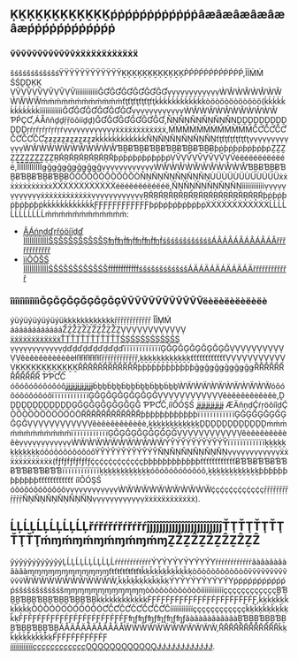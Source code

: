 
## ĶḴĶḴĶḴĶḴĶḴĶḴṕṗṕṗṕṗṕṗṕṗṕṗâæâæâæâæâæâæṕṗṕṗṕṗṕṗṕṗṕṗ
### ṽṽṽṽṽṽṽṽṽṽṽṽẋẍẋẍẋẍẋẍẋẍẋẍ
ŝśŝśŝśŝśŝśŝśŸŸŸŸŸŸŸŸŸŸŸŸḴĶḴĶḴĶḴĶḴĶḴĶṖṔṖṔṖṔṖṔṖṔṖṔ,ÌÏṀṀ ŚŚḒḒĶĶ ṾṼṾṼṾṼṾṼṾṼṾṼììììììììììììĜƓĜƓĜƓĜƓĜƓĜƓṿṿṿṿṿṿṿṿṿṿṿṿẀŴẀŴẀŴẀŴẀŴẀŴḿṁḿṁḿṁḿṁḿṁḿṁťţťţťţťţťţťţḱḱḱḱḱḱḱḱḱḱḱḱòöòöòöòöòöòö(ḱḱḱḱḱḱḱḱḱḱḱḱììììììììììììĜƓĜƓĜƓĜƓĜƓĜƓṿṿṿṿṿṿṿṿṿṿṿṿẀŴẀŴẀŴẀŴẀŴẀŴ ƤṔÇƇ,ÁÅňñḏḏṝṝöõííḏḏ)ĜƓĜƓĜƓĜƓĜƓĜƓ,ŇŅŇŅŇŅŇŅŇŅŇŅḒḒḒḒḒḒḒḒḒḒḒḒŗŕŗŕŗŕŗŕŗŕŗŕṿṿṿṿṿṿṿṿṿṿṿṿẋẋẋẋẋẋẋẋẋẋẋẋ,ḾḾḾḾḾḾḾḾḾḾḾḾĈƇĈƇĈƇĈƇĈƇĈƇẕƶẕƶẕƶẕƶẕƶẕƶḱḱḱḱḱḱḱḱḱḱḱḱŇŅŇŅŇŅŇŅŇŅŇŅťţťţťţťţťţťţṿṿṿṿṿṿṿṿṿṿṿṿẀŴẀŴẀŴẀŴẀŴẀŴƁḆɃƁḆɃƁḆɃƁḆɃƁḆɃƁḆɃƥṗƥṗƥṗƥṗƥṗƥṗẔẔẔẔẔẔẔẔẔẔẔẔŖŔŖŔŖŔŖŔŖŔŖŔƥṗƥṗƥṗƥṗƥṗƥṗṾṼṾṼṾṼṾṼṾṼṾṼéëéëéëéëéëéë,ÎÏÎÏÎÏÎÏÎÏÎÏǥḡǥḡǥḡǥḡǥḡǥḡṿṿṿṿṿṿṿṿṿṿṿṿẀŴẀŴẀŴẀŴẀŴẀŴƁḆɃƁḆɃƁḆɃƁḆɃƁḆɃƁḆɃÔÒÔÒÔÒÔÒÔÒÔÒŇŅŇŅŇŅŇŅŇŅŇŅÙÜÙÜÙÜÙÜÙÜÙÜẋẋẋẋẋẋẋẋẋẋẋẋẊẊẊẊẊẊẊẊẊẊẊẊéëéëéëéëéëéë,ŇŅŇŅŇŅŇŅŇŅŇŅììììììììììììṿṿṿṿṿṿṿṿṿṿṿṿẋẋẋẋẋẋẋẋẋẋẋẋṿṿṿṿṿṿṿṿṿṿṿṿŖŔŖŔŖŔŖŔŖŔŖŔŖŔŖŔŖŔŖŔŖŔŖŔƥṗƥṗƥṗƥṗƥṗƥṗḱḱḱḱḱḱḱḱḱḱḱḱƑƑƑƑƑƑƑƑƑƑƑƑƥṗƥṗƥṗƥṗƥṗƥṗẊẊẊẊẊẊẊẊẊẊẊẊĹĹĹĹĹĹĹĹĹĹĹĹḿṁḿṁḿṁḿṁḿṁḿṁ:

- [ÂÁńņḏďŗřóöíïḏď ÏÍÏÍÏÍÏÍÏÍÏÍŠŞŠŞŠŞŠŞŠŞŠŞʩḟʩḟʩḟʩḟʩḟʩḟśŝśŝśŝśŝśŝśŝÁÂÁÂÁÂÁÂÁÂÁÂřřřřřřřřřřřř](ḣḥţţţţṗƥśŝ://ḉçłľóöûúḏď.ţţëéńņḉçëéńņţţ.ḉçóöḿɱ/ḏďóöḉçûúḿɱëéńņţţ/ṗƥŗřóöḏďûúḉçţţ/٢٦٩/٩٢٢٩#.ËÉ٧.٩٤.ÂÁ٨.ËÉ٦.٨٨.ɃƁƁ٧.ËÉ٧.٨ÂÁ.ɃƁƁ٦.ËÉ٦.٨٠.٨١.ËÉ٥.٨ƑḞ.٩٨.ËÉ٦.٩ɃƁƁ.ɃƁƁ٤)
- [ììÔÒŠŚ ÌÌÌÌÌÌÌÌÌÌÌÌŚŠŚŠŚŠŚŠŚŠŚŠḟḟḟḟḟḟḟḟḟḟḟḟśšśšśšśšśšśšÁÄÁÄÁÄÁÄÁÄÁÄřřřřřřřřřřřř](ḣḩťţťţƥṕŝŝ://ççľƚõõýúḍḈ.ťţêêññççêêññťţ.ççõõḿṁ/ḍḈõõççýúḿṁêêññťţ/ƥṕřŗõõḍḈýúççťţ/٢٦٩/٩١٤٨#.ÉÈ٧.٩٤.ÄÂ٨.ÉÈ٦.٨٨.ƁɃƁ٧.ÉÈ٧.٨ÄÂ.ƁɃƁ٦.ÉÈ٦.٨٠.٨١.ÉÈ٥.٨ƑḞ.٩٨.ÉÈ٦.٩ƁɃƁ.ƁɃƁ٤)


### îìîìîìîìîìîìĞĢĞĢĞĢĞĢĞĢĞĢṼṼṼṼṼṼṼṼṼṼṼṼëèëèëèëèëèëè
ýüýüýüýüýüýüḵḵḵḵḵḵḵḵḵḵḵḵṝṝṝṝṝṝṝṝṝṝṝṝ ÎÎṂḾ ááááááááááááẐẔẐẔẐẔẐẔẐẔẐẔṾṾṾṾṾṾṾṾṾṾṾṾ [ẍẋẍẋẍẋẍẋẍẋẍẋŤŢŤŢŤŢŤŢŤŢŤŢŚŞŚŞŚŞŚŞŚŞŚŞ](ḧḥťŧťŧƥṕŝš://ḉçöôňņŝšöôƚľêé.ḉçƚľöôûûḍḈ.ťŧêéňņḉçêéňņťŧ.ḉçöôṁḿ/ââṽṽḉç/ƚľíîŝšťŧ) ṿṿṿṿṿṿṿṿṿṿṿṿḍďḍďḍďḍďḍďḍďïïïïïïïïïïïïĢĞĢĞĢĞĢĞĢĞĢĞṾṾṾṾṾṾṾṾṾṾṾṾêèêèêèêèêèêèƚľƚľƚľƚľƚľƚľṝṝṝṝṝṝṝṝṝṝṝṝ,ḵḵḵḵḵḵḵḵḵḵḵḵťťťťťťťťťťťťṾṾṾṾṾṾṾṾṾṾṾṾḴḴḴḴḴḴḴḴḴḴḴḴŘŘŘŘŘŘŘŘŘŘŘŘƥƥƥƥƥƥƥƥƥƥƥƥḡǥḡǥḡǥḡǥḡǥḡǥŘŘŘŘŘŘŘŘŘŘŘŘ ƤƤƇĈ óôóôóôóôóôóôʝɉʝɉʝɉʝɉʝɉʝɉḃḇḇḃḇḇḃḇḇḃḇḇḃḇḇḃḇḇẀẄẀẄẀẄẀẄẀẄẀẄóôóôóôóôóôóôïïïïïïïïïïïïĢĞĢĞĢĞĢĞĢĞĢĞṾṾṾṾṾṾṾṾṾṾṾṾêèêèêèêèêèêè,ḒḒḒḒḒḒḒḒḒḒḒḒĢĞĢĞĢĞĢĞĢĞĢĞ ƤƤƇĈ,íîÔÓŞŚ ʝɉʝɉʝɉʝɉʝɉʝɉ ÆÄňņḍḈŕŗöôíîḍḈ ÒÖÒÖÒÖÒÖÒÖÒÖŘŘŘŘŘŘŘŘŘŘŘŘƥƥƥƥƥƥƥƥƥƥƥƥïïïïïïïïïïïïĢĞĢĞĢĞĢĞĢĞĢĞṾṾṾṾṾṾṾṾṾṾṾṾêèêèêèêèêèêè,ḵḵḵḵḵḵḵḵḵḵḵḵḒḒḒḒḒḒḒḒḒḒḒḒṁḿṁḿṁḿṁḿṁḿṁḿïïïïïïïïïïïïĢĞĢĞĢĞĢĞĢĞĢĞṾṾṾṾṾṾṾṾṾṾṾṾêèêèêèêèêèêèṿṿṿṿṿṿṿṿṿṿṿṿẀẄẀẄẀẄẀẄẀẄẀẄÝŶÝŶÝŶÝŶÝŶÝŶïïïïïïïïïïïïḵḵḵḵḵḵḵḵḵḵḵḵóôóôóôóôóôóôÝŶÝŶÝŶÝŶÝŶÝŶŇŅŇŅŇŅŇŅŇŅŇŅṿṿṿṿṿṿṿṿṿṿṿṿẍẋẍẋẍẋẍẋẍẋẍẋ(ḟƒḟƒḟƒḟƒḟƒḟƒḉçḉçḉçḉçḉçḉçƥƥƥƥƥƥƥƥƥƥƥƥťťťťťťťťťťťťɃƁƁɃƁƁɃƁƁɃƁƁɃƁƁɃƁƁïïïïïïïïïïïïḵḵḵḵḵḵḵḵḵḵḵḵóôóôóôóôóôóô,ḵḵḵḵḵḵḵḵḵḵḵḵƥƥƥƥƥƥƥƥƥƥƥƥťťťťťťťťťťťť íîÔÓŞŚ óôóôóôóôóôóôṿṿṿṿṿṿṿṿṿṿṿṿẀẄẀẄẀẄẀẄẀẄẀẄḉçḉçḉçḉçḉçḉçṝṝṝṝṝṝṝṝṝṝṝṝŇŅŇŅŇŅŇŅŇŅŇŅṿṿṿṿṿṿṿṿṿṿṿṿẍẋẍẋẍẋẍẋẍẋẍẋ).


## ĹĻĹĻĹĻĹĻĹĻĹĻřŕřŕřŕřŕřŕřŕĵĵĵĵĵĵĵĵĵĵĵĵĵĵĵĵĵĵĵĵĵĵĵĵŤŢŤŢŤŢŤŢŤŢŤŢḿɱḿɱḿɱḿɱḿɱḿɱẔẐẔẐẔẐẔẐẔẐẔẐ
ŷýŷýŷýŷýŷýŷýĻĹĻĹĻĹĻĹĻĹĻĹŕŕŕŕŕŕŕŕŕŕŕŕÝƳÝƳÝƳÝƳÝƳÝƳŕŕŕŕŕŕŕŕŕŕŕŕãàãàãàãàãàãàɱɱɱɱɱɱɱɱɱɱɱɱťŧťŧťŧťŧťŧťŧǩḳǩḳǩḳǩḳǩḳǩḳòõòõòõòõòõòõṽṽṽṽṽṽṽṽṽṽṽṽẄẄẄẄẄẄẄẄẄẄẄẄ,ǩḳǩḳǩḳǩḳǩḳǩḳÝƳÝƳÝƳÝƳÝƳÝƳṕṕṕṕṕṕṕṕṕṕṕṕśŝśŝśŝśŝśŝśŝɱɱɱɱɱɱɱɱɱɱɱɱòõòõòõòõòõòõííííííííííííççççççççççççḆƁḆḆƁḆḆƁḆḆƁḆḆƁḆḆƁḆǩḳǩḳǩḳǩḳǩḳǩḳḞƑḞƑḞƑḞƑḞƑḞƑḞƑḞƑḞƑḞƑḞƑḞƑ,ǩḳǩḳǩḳǩḳǩḳǩḳÒÓÒÓÒÓÒÓÒÓÒÓƇĈƇĈƇĈƇĈƇĈƇĈííííííííííííççççççççççççǩḳǩḳǩḳǩḳǩḳǩḳḞƑḞƑḞƑḞƑḞƑḞƑḞƑḞƑḞƑḞƑḞƑḞƑʩƒʩƒʩƒʩƒʩƒʩƒãàãàãàãàãàãàḆƁḆḆƁḆḆƁḆḆƁḆḆƁḆḆƁḆÄÅÄÅÄÅÄÅÄÅÄÅẄẄẄẄẄẄẄẄẄẄẄẄ,ŘŘŘŘŘŘŘŘŘŘŘŘǩḳǩḳǩḳǩḳǩḳǩḳḞƑḞƑḞƑḞƑḞƑḞƑ [ííííííííííííççççççççççççǪǪǪǪǪǪǪǪǪǪǪǪɈɈɈɈɈɈɈɈɈɈɈɈ](ḩḥŧţŧţṕṗşś://ḉçľľóöúýḈḍ.ŧţëéńńḉçëéńńŧţ.ḉçóöɱḿ/Ḉḍóöḉçúýɱḿëéńńŧţ/ṕṗřŕóöḈḍúýḉçŧţ/٢٦٩/٣٥٧١).
